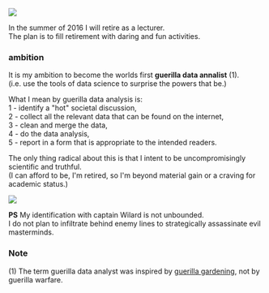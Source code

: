
![](http://i.imgur.com/EUqpWPt.jpg)

In the summer of 2016 I will retire as a lecturer.  
The plan is to fill retirement with daring and fun activities.

### ambition
It is my ambition to become the worlds first **guerilla data annalist** (1).    
(i.e. use the tools of data science to surprise the powers that be.)

What I mean by guerilla data analysis is:   
1 - identify a "hot" societal discussion,  
2 - collect all the relevant data that can be found on the internet,  
3 - clean and merge the data,  
4 - do the data analysis,  
5 - report in a form that is appropriate to the intended readers.  

The only thing radical about this is that I intent to be uncompromisingly scientific and truthful.  
(I can afford to be, I'm retired, so I'm beyond material gain or a craving for academic status.)  

![](http://i.imgur.com/Ikxwitb.jpg)

**PS** 
My identification with captain Wilard is not unbounded.  
I do not plan to infiltrate behind enemy lines to strategically assassinate evil masterminds.  

### Note
(1) The term guerilla data analyst was inspired by [guerilla gardening](http://en.wikipedia.org/wiki/Guerrilla_gardening), not by guerilla warfare.


